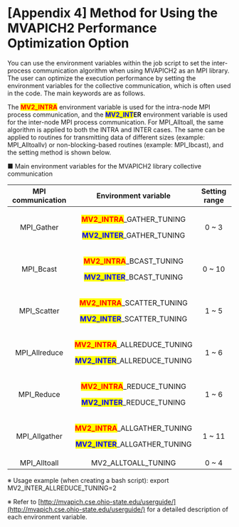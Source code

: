 # \[Appendix 4] Method for Using the MVAPICH2 Performance Optimization Option

You can use the environment variables within the job script to set the inter-process communication algorithm when using MVAPICH2 as an MPI library. The user can optimize the execution performance by setting the environment variables for the collective communication, which is often used in the code. The main keywords are as follows.

The <mark style="color:red;">**MV2\_INTRA**</mark> environment variable is used for the intra-node MPI process communication, and the <mark style="color:blue;">**MV2\_INT**</mark>**ER** environment variable is used for the inter-node MPI process communication. For MPI\_Alltoall, the same algorithm is applied to both the INTRA and INTER cases. The same can be applied to routines for transmitting data of different sizes (example: MPI\_Alltoallv) or non-blocking-based routines (example: MPI\_Ibcast), and the setting method is shown below.

&#x20;

■ Main environment variables for the MVAPICH2 library collective communication

| MPI communication |                                                                          Environment variable                                                                         | Setting range |
| :---------------: | :-------------------------------------------------------------------------------------------------------------------------------------------------------------------: | :-----------: |
|    MPI\_Gather    |    <p><mark style="color:red;"><strong>MV2_INTRA</strong></mark>_GATHER_TUNING</p><p><mark style="color:blue;"><strong>MV2_INTER</strong></mark>_GATHER_TUNING</p>    |     0 \~ 3    |
|     MPI\_Bcast    |     <p><mark style="color:red;"><strong>MV2_INTRA</strong></mark>_BCAST_TUNING</p><p><mark style="color:blue;"><strong>MV2_INTER</strong></mark>_BCAST_TUNING</p>     |    0 \~ 10    |
|    MPI\_Scatter   |   <p><mark style="color:red;"><strong>MV2_INTRA</strong></mark>_SCATTER_TUNING</p><p><mark style="color:blue;"><strong>MV2_INTER</strong></mark>_SCATTER_TUNING</p>   |     1 \~ 5    |
|   MPI\_Allreduce  | <p><mark style="color:red;"><strong>MV2_INTRA</strong></mark>_ALLREDUCE_TUNING</p><p><mark style="color:blue;"><strong>MV2_INTER</strong></mark>_ALLREDUCE_TUNING</p> |     1 \~ 6    |
|    MPI\_Reduce    |    <p><mark style="color:red;"><strong>MV2_INTRA</strong></mark>_REDUCE_TUNING</p><p><mark style="color:blue;"><strong>MV2_INTER</strong></mark>_REDUCE_TUNING</p>    |     1 \~ 6    |
|   MPI\_Allgather  | <p><mark style="color:red;"><strong>MV2_INTRA</strong></mark>_ALLGATHER_TUNING</p><p><mark style="color:blue;"><strong>MV2_INTER</strong></mark>_ALLGATHER_TUNING</p> |    1 \~ 11    |
|   MPI\_Alltoall   |                                                                         MV2\_ALLTOALL\_TUNING                                                                         |     0 \~ 4    |

※ Usage example (when creating a bash script): export MV2\_INTER\_ALLREDUCE\_TUNING=2

※ Refer to [http://mvapich.cse.ohio-state.edu/userguide/](http://mvapich.cse.ohio-state.edu/userguide/) for a detailed description of each environment variable.

&#x20;

